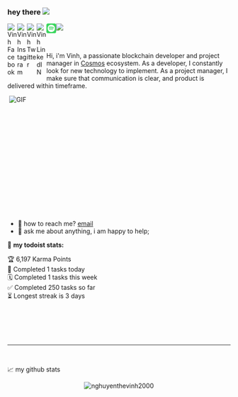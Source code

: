 ### hey there <img src="https://media.giphy.com/media/hvRJCLFzcasrR4ia7z/giphy.gif" width="25px">
<a href="https://www.facebook.com/DicnityHonorJustice/">
  <img align="left" alt="Vinh Facebook" width="22px" src="https://github.com/carlsednaoui/gitsocial/blob/master/assets/icons%20with%20padding/facebook.png" />
</a>
<a href="https://www.instagram.com/dicnityhonorjustice/">
  <img align="left" alt="Vinh Instagram" width="22px" src="https://raw.githubusercontent.com/hussainweb/hussainweb/main/icons/instagram.png" />
</a>
<a href="https://twitter.com/TheVinhNguyen4">
  <img align="left" alt="Vinh Twitter" width="22px" src="https://raw.githubusercontent.com/peterthehan/peterthehan/master/assets/twitter.svg" />
</a>
<a href="https://www.linkedin.com/in/the-vinh-nguyen-047b97183/">
  <img align="left" alt="Vinh LinkedIN" width="22px" src="https://raw.githubusercontent.com/peterthehan/peterthehan/master/assets/linkedin.svg" />
</a>
<a href="https://open.spotify.com/user/31g7zjzqo6tlzrs6fagodg7sx3xy">
  <img align="left" alt="Vinh Spotify" width="22px" src="https://raw.githubusercontent.com/edent/SuperTinyIcons/master/images/svg/spotify.svg" />
</a>

![](https://visitor-badge.glitch.me/badge?page_id=nghuyenthevinh2000.nghuyenthevinh2000)

<br />

Hi, i'm Vinh, a passionate blockchain developer and project manager in [Cosmos](https://cosmos.network/) ecosystem. As a developer, I constantly look for new technology to implement. As a project manager, I make sure that communication is clear, and product is delivered within timeframe.

<div>
<img align="right" alt="GIF" src="https://github.com/abhisheknaiidu/abhisheknaiidu/blob/master/code.gif?raw=true" width="500" height="280" />
  
- 💼 how to reach me? [email](mailto:nghuyenthevinh@gmail.com)
- 💬 ask me about anything, i am happy to help;

🚧 **my todoist stats:**
<!-- TODO-IST:START -->
🏆  6,197 Karma Points           
🌸  Completed 1 tasks today           
🗓  Completed 1 tasks this week           
✅  Completed 250 tasks so far           
⏳  Longest streak is 3 days
<!-- TODO-IST:END -->

</div>

<br />
<br />
<br />
<br />
<hr />
<br />

📈 my github stats

<p align="center"> <img src="https://github-readme-stats.vercel.app/api?username=nghuyenthevinh2000&show_icons=true&theme=gotham&count_private=true" alt="nghuyenthevinh2000" />




